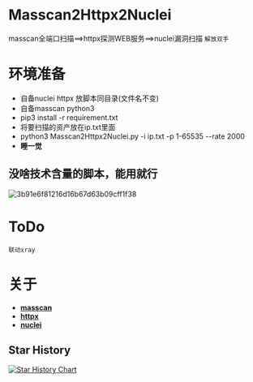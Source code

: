 # Masscan2Httpx2Nuclei
masscan全端口扫描==>httpx探测WEB服务==>nuclei漏洞扫描
`解放双手`
# 环境准备 
- 自备nuclei httpx 放脚本同目录(文件名不变)
- 自备masscan python3
- pip3 install -r requirement.txt
- 将要扫描的资产放在ip.txt里面
- python3 Masscan2Httpx2Nuclei.py -i ip.txt -p 1-65535 --rate 2000
- **睡一觉**
## 没啥技术含量的脚本，能用就行
![3b91e6f81216d16b67d63b09cff1f38](https://user-images.githubusercontent.com/62868358/177556768-35d23a7e-d1c7-4e1d-a52a-dcb00f9ca099.png)

# ToDo
`联动xray`
# 关于
* **[masscan](https://github.com/robertdavidgraham/masscan)**
* **[httpx](https://github.com/projectdiscovery/httpx/releases/)**
* **[nuclei](https://github.com/projectdiscovery/nuclei/releases)**

## Star History

[![Star History Chart](https://api.star-history.com/svg?repos=mbskter/Masscan2Httpx2Nuclei&type=Date)](https://star-history.com/#mbskter/Masscan2Httpx2Nuclei&Date)
